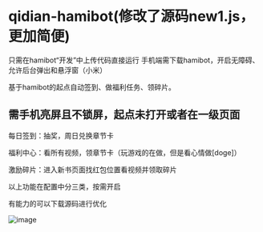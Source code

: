# qidian-hamibot(修改了源码new1.js，更加简便)
只需在hamibot“开发”中上传代码直接运行
手机端需下载hamibot，开启无障碍、允许后台弹出和悬浮窗（小米）

基于hamibot的起点自动签到、做福利任务、领碎片。
## 需手机亮屏且不锁屏，起点未打开或者在一级页面

每日签到：抽奖，周日兑换章节卡

福利中心：看所有视频，领章节卡（玩游戏的在做，但是看心情做[doge]）

激励碎片：进入新书页面找红包位置看视频并领取碎片

以上功能在配置中分三类，按需开启

有能力的可以下载源码进行优化

![image](https://github.com/gofreeing/qidian-hamibot/assets/56500905/d0116aee-9813-42c3-88a2-f753e4ecebb7)
